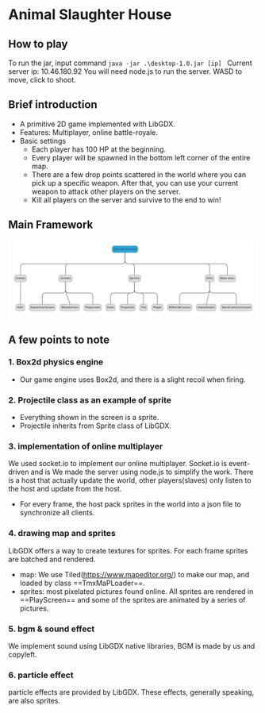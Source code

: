 # Animal Slaughter House

## How to play
To run the jar, input command
``java -jar .\desktop-1.0.jar [ip] ``
Current server ip:  10.46.180.92
You will need node.js to run the server.
WASD to move, click to shoot.

## Brief introduction

- A primitive 2D game implemented with LibGDX.
- Features: Multiplayer, online battle-royale.
- Basic settings
    - Each player has 100 HP at the beginning.
    - Every player will be spawned in the bottom left corner of the entire map.
    - There are a few drop points scattered in the world where you can pick up a specific weapon. After that, you can use your current weapon to attack other players on the server.
    - Kill all players on the server and survive to the end to win!

## Main Framework

![framework2](framework2.png)

## A few points to note
### 1. Box2d physics engine
- Our game engine uses Box2d, and there is a slight recoil when firing.

### 2. Projectile class as an example of sprite

- Everything shown in the screen is a sprite.
- Projectile inherits from Sprite class of LibGDX.

### 3. implementation of online multiplayer
We used socket.io to implement our online multiplayer.
Socket.io is event-driven and is 
We made the server using node.js to simplify the work.
There is a host that actually update the world,
other players(slaves) only listen to the host and update
from the host.
- For every frame, the host pack sprites in the world into 
a json file to synchronize all clients.

### 4. drawing map and sprites
LibGDX offers a way to create textures for sprites.
For each frame sprites are batched and rendered.
- map: We use Tiled(https://www.mapeditor.org/)  to make our map,
  and loaded by class ==TmxMaPLoader==.
- sprites: most pixelated pictures found online. 
  All sprites are rendered in ==PlayScreen== and some of the sprites are animated by a series of pictures.
### 5. bgm & sound effect
We implement sound using LibGDX native libraries,
BGM is made by us and copyleft.

### 6. particle effect
particle effects are provided by LibGDX.
These effects, generally speaking, are also sprites.
